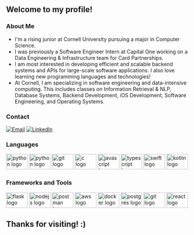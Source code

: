 ## Welcome to my profile!

### About Me
- I'm a rising junior at Cornell University pursuing a major in Computer Science.
- I was previously a Software Engineer Intern at Capital One working on a Data Engineering & Infrastructure team for Card Partnerships.
- I am most interested in developing efficient and scalable backend systems and APIs for large-scale software applications. I also love learning new programming languages and technologies!
- At Cornell, I am specializing in software engineering and data-intensive computing. This includes classes on Information Retrieval & NLP, Database Systems, Backend Development, iOS Development, Software Engineering, and Operating Systems. 

### Contact
[![Email](https://img.shields.io/badge/-Gmail-D14836?style=for-the-badge&logo=Gmail&logoColor=white)](mailto:ad2226@cornell.edu)
[![LinkedIn](https://img.shields.io/badge/-LinkedIn-blue?style=for-the-badge&logo=LinkedIn&logoColor=white)](https://www.linkedin.com/in/alvaro-deras/)

<h3 align="left">Languages</h3>
<div align="left">
  <img src="https://cdn.jsdelivr.net/gh/devicons/devicon/icons/python/python-original.svg" height="42" width="58.8" alt="python logo"  />
  <img src="https://cdn.jsdelivr.net/gh/devicons/devicon@latest/icons/java/java-original.svg" height="42" width="58.8" alt="python logo"  />
  <img src="https://cdn.jsdelivr.net/gh/devicons/devicon/icons/ocaml/ocaml-original.svg" height="42" width="58.8" alt="git logo"  />
  <img src="https://cdn.jsdelivr.net/gh/devicons/devicon@latest/icons/c/c-original.svg" height="42" width="58.8" alt="c logo"  />
  <img src="https://cdn.jsdelivr.net/gh/devicons/devicon/icons/javascript/javascript-original.svg" height="42" width="58.8" alt="javascript logo"  />
  <img src="https://cdn.jsdelivr.net/gh/devicons/devicon@latest/icons/typescript/typescript-original.svg" height="42" width="58.8" alt="typescript logo"  />
  <img src="https://cdn.jsdelivr.net/gh/devicons/devicon@latest/icons/swift/swift-original.svg" height="42" width="58.8" alt="swift logo"  />
  <img src="https://cdn.jsdelivr.net/gh/devicons/devicon@latest/icons/kotlin/kotlin-original.svg" height="42" width="58.8" alt="kotlin logo"  />

</div> </p>

</div>

<h3 align="left">Frameworks and Tools</h3>
<div align="left">
  
  <img src="https://cdn.jsdelivr.net/gh/devicons/devicon/icons/flask/flask-original.svg" height="42" width="58.8" alt="flask logo"  />
<img src="https://cdn.jsdelivr.net/gh/devicons/devicon/icons/nodejs/nodejs-original.svg" height="42" width="58.8" alt="nodejs logo"  />
  
  <img src="https://cdn.jsdelivr.net/gh/devicons/devicon@latest/icons/postman/postman-original.svg" height="42" width="58.8" alt="postman logo"  />
  <img src="https://cdn.jsdelivr.net/gh/devicons/devicon@latest/icons/amazonwebservices/amazonwebservices-original-wordmark.svg" height="42" width="58.8" alt="aws logo"  />
  <img src="https://cdn.jsdelivr.net/gh/devicons/devicon@latest/icons/docker/docker-original.svg" height="42" width="58.8" alt="docker logo"  />
  <img src="https://cdn.jsdelivr.net/gh/devicons/devicon@latest/icons/postgresql/postgresql-original.svg" height="42" width="58.8" alt="postgres logo"  />
  <img src="https://cdn.jsdelivr.net/gh/devicons/devicon/icons/git/git-original.svg" height="42" width="58.8" alt="git logo"  />
  <img src="https://cdn.jsdelivr.net/gh/devicons/devicon/icons/react/react-original.svg" height="42" width="58.8" alt="react logo"  />
  

</div> </p>

</div>



## Thanks for visiting! :)

